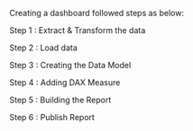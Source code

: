 Creating a dashboard followed steps as below:

Step 1 : Extract & Transform the data

Step 2 : Load data

Step 3 : Creating the Data Model

Step 4 : Adding DAX Measure

Step 5 : Building the Report

Step 6 : Publish Report

